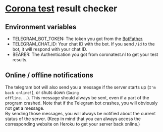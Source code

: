 # [Corona test](coronatest.nl) result checker

## Environment variables
- TELEGRAM_BOT_TOKEN: The token you got from the [BotFather](https://core.telegram.org/bots#6-botfather).
- TELEGRAM_CHAT_ID: Your chat ID with the bot. If you send <code>/id</code> to the bot, it will respond with your chat ID.
- BEARER: The Authentication you got from coronatest.nl to get your test results.

## Online / offline notifications
The telegram bot will also send you a message if the server starts up (<code>I'm back online!</code>), or shuts down (<code>Going offline...</code>). This message should always be sent, even if a part of the program crashed. Note that if the Telegram bot crashes, you will obviously not get a message.<br/>
By sending those messages, you will always be notified about the current status of the server.
(Keep in mind that you can always access the corresponding website on Heroku to get your server back online.)